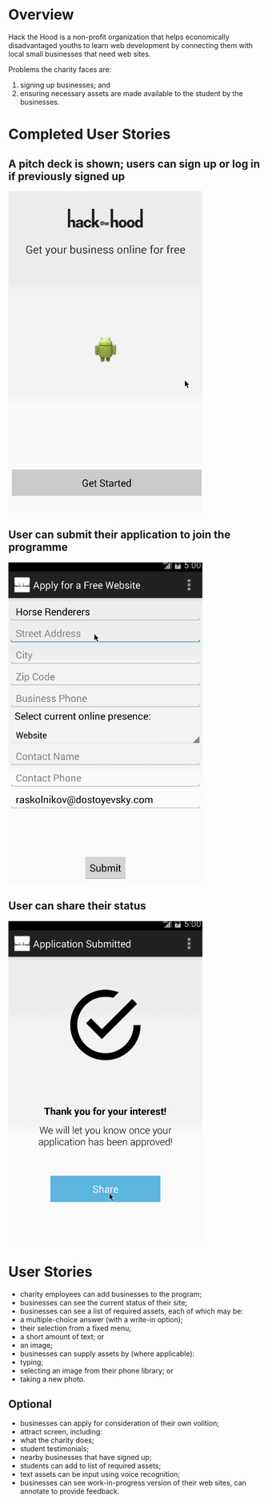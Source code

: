 # Overview
Hack the Hood is a non-profit organization that helps economically disadvantaged youths to learn web development by connecting them with local small businesses that need web sites.

Problems the charity faces are:

1. signing up businesses; and
2. ensuring necessary assets are made available to the student by the businesses.

# Completed User Stories
## A pitch deck is shown; users can sign up or log in if previously signed up
![Pitch deck, sign up and log in walkthrough](images/PitchDeckSignupLogin.gif)

## User can submit their application to join the programme
![Application walkthrough](images/Application.gif)

## User can share their status
![Sharing walkthrough](images/Sharing.gif)

# User Stories
* charity employees can add businesses to the program;
* businesses can see the current status of their site;
* businesses can see a list of required assets, each of which may be:
 * a multiple-choice answer (with a write-in option);
 * their selection from a fixed menu;
 * a short amount of text; or
 * an image;
* businesses can supply assets by (where applicable):
 * typing;
 * selecting an image from their phone library; or
 * taking a new photo.

## Optional
* businesses can apply for consideration of their own volition;
* attract screen, including:
 * what the charity does;
 * student testimonials;
 * nearby businesses that have signed up;
* students can add to list of required assets;
* text assets can be input using voice recognition;
* businesses can see work-in-progress version of their web sites, can annotate to provide feedback.
